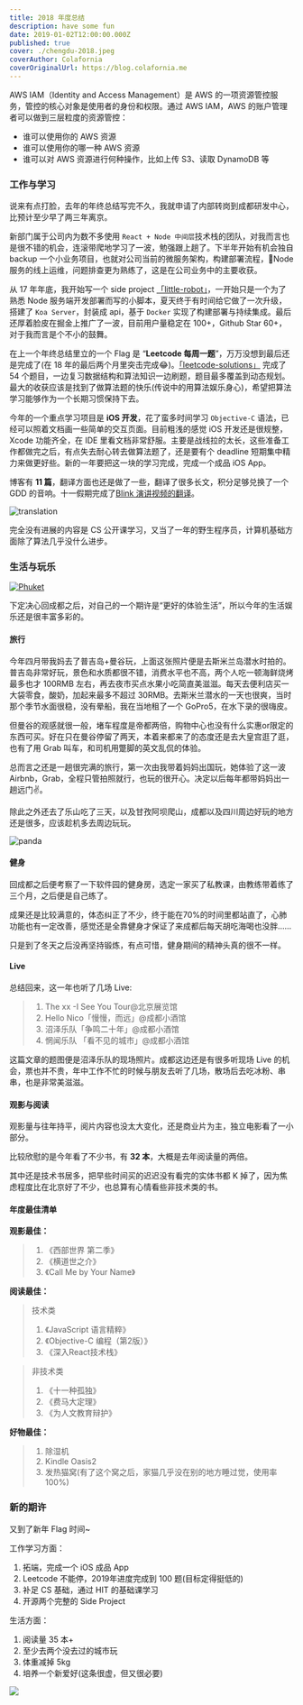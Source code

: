 ```yaml
---
title: 2018 年度总结
description: have some fun
date: 2019-01-02T12:00:00.000Z
published: true
cover: ./chengdu-2018.jpeg
coverAuthor: Colafornia
coverOriginalUrl: https://blog.colafornia.me
---
```


AWS IAM（Identity and Access Management）是 AWS 的一项资源管控服务，管控的核心对象是使用者的身份和权限。通过 AWS IAM，AWS 的账户管理者可以做到三层粒度的资源管控：

- 谁可以使用你的 AWS 资源
- 谁可以使用你的哪一种 AWS 资源
- 谁可以对 AWS 资源进行何种操作，比如上传 S3、读取 DynamoDB 等
### 工作与学习

说来有点打脸，去年的年终总结写完不久，我就申请了内部转岗到成都研发中心，比预计至少早了两三年离京。

新部门属于公司内为数不多使用 `React + Node 中间层`技术栈的团队，对我而言也是很不错的机会，连滚带爬地学习了一波，勉强跟上趟了。下半年开始有机会独自 backup 一个小业务项目，也就对公司当前的微服务架构，构建部署流程，Node 服务的线上运维，问题排查更为熟练了，这是在公司业务中的主要收获。

从 17 年年底，我开始写一个 side project [「little-robot」](https://github.com/Colafornia/little-robot)，一开始只是一个为了熟悉 Node 服务端开发部署而写的小脚本，夏天终于有时间给它做了一次升级，搭建了 `Koa Server`，封装成 api，基于 `Docker` 实现了构建部署与持续集成。最后还厚着脸皮在掘金上推广了一波，目前用户量稳定在 100+，Github Star 60+，对于我而言是个不小的鼓舞。

在上一个年终总结里立的一个 Flag 是 “**Leetcode 每周一题**”，万万没想到最后还是完成了(在 18 年的最后两个月里突击完成😂)。[「leetcode-solutions」](http://blog.colafornia.me/leetcode-solutions/) 完成了 54 个题目，一边复习数据结构和算法知识一边刷题，题目最多覆盖到动态规划。最大的收获应该是找到了做算法题的快乐(传说中的用算法娱乐身心)，希望把算法学习能够作为一个长期习惯保持下去。

今年的一个重点学习项目是 **iOS 开发**，花了蛮多时间学习 `Objective-C` 语法，已经可以照着文档画一些简单的交互页面。目前粗浅的感觉 iOS 开发还是很规整，Xcode 功能齐全，在 IDE 里看文档非常舒服。主要是战线拉的太长，这些准备工作都做完之后，有点失去耐心转去做算法题了，还是要有个 deadline 短期集中精力来做更好些。新的一年要把这一块的学习完成，完成一个成品 iOS App。

博客有 **11 篇**，翻译方面也还是做了一些，翻译了很多长文，积分足够兑换了一个 GDD 的音响。十一假期完成了[Blink 演讲视频的翻译](https://blog.colafornia.me/post/2018/translation-blink-render/)。

![translation](https://s2.ax1x.com/2019/06/01/V1dZh4.png)

完全没有进展的内容是 CS 公开课学习，又当了一年的野生程序员，计算机基础方面除了算法几乎没什么进步。

### 生活与玩乐

[![Phuket](https://s2.ax1x.com/2019/06/01/V1ducR.md.jpg)](https://imgchr.com/i/V1ducR)

下定决心回成都之后，对自己的一个期许是“更好的体验生活”，所以今年的生活娱乐还是很丰富多彩的。

#### 旅行

今年四月带我妈去了普吉岛+曼谷玩，上面这张照片便是去斯米兰岛潜水时拍的。普吉岛非常好玩，景色和水质都很不错，消费水平也不高，两个人吃一顿海鲜烧烤最多也才 100RMB 左右，再去夜市买点水果小吃简直美滋滋。每天去便利店买一大袋零食，酸奶，加起来最多不超过 30RMB。去斯米兰潜水的一天也很爽，当时那个季节水面很稳，没有晕船，我在当地租了一个 GoPro5，在水下录的很嗨皮。

但曼谷的观感就很一般，堵车程度是帝都两倍，购物中心也没有什么实惠or限定的东西可买。好在只在曼谷停留了两天，本着来都来了的态度还是去大皇宫逛了逛，也有了用 Grab 叫车，和司机用蹩脚的英文乱侃的体验。

总而言之还是一趟很完满的旅行，第一次由我带着妈妈出国玩，她体验了这一波 Airbnb，Grab，全程只管拍照就行，也玩的很开心。决定以后每年都带妈妈出一趟远门✌️。

除此之外还去了乐山吃了三天，以及甘孜阿坝爬山，成都以及四川周边好玩的地方还是很多，应该趁机多去周边玩玩。

![panda](https://s2.ax1x.com/2019/06/01/V1dm9J.md.jpg)

#### 健身

回成都之后便考察了一下软件园的健身房，选定一家买了私教课，由教练带着练了三个月，之后便是自己练了。

成果还是比较满意的，体态纠正了不少，终于能在70%的时间里都站直了，心肺功能也有一定改善，感觉还是全靠健身才保证了来成都后每天胡吃海喝也没胖……

只是到了冬天之后没再坚持锻炼，有点可惜，健身期间的精神头真的很不一样。

#### Live

总结回来，这一年也听了几场 Live:

> 1. The xx -I See You Tour@北京展览馆
> 2. Hello Nico「慢慢，而远」@成都小酒馆
> 3. 沼泽乐队「争鸣二十年」@成都小酒馆
> 4. 惘闻乐队 「看不见的城市」@成都小酒馆

这篇文章的题图便是沼泽乐队的现场照片。成都这边还是有很多听现场 Live 的机会，票也并不贵，年中工作不忙的时候与朋友去听了几场，散场后去吃冰粉、串串，也是非常美滋滋。

#### 观影与阅读

观影量与往年持平，阅片内容也没太大变化，还是商业片为主，独立电影看了一小部分。

比较欣慰的是今年看了不少书，有 **32 本**，大概是去年阅读量的两倍。

其中还是技术书居多，把早些时间买的迟迟没有看完的实体书都 K 掉了，因为焦虑程度比在北京好了不少，也总算有心情看些非技术类的书。

#### 年度最佳清单

**观影最佳：**
> 1. 《西部世界 第二季》
> 2. 《横道世之介》
> 3. 《Call Me by Your Name》

**阅读最佳：**
> 技术类
> 1. 《JavaScript 语言精粹》
> 2. 《Objective-C 编程（第2版）》
> 3. 《深入React技术栈》

> 非技术类
> 1. 《十一种孤独》
> 2. 《费马大定理》
> 3. 《为人文教育辩护》

**好物最佳：**
> 1. 除湿机
> 2. Kindle Oasis2
> 3. 发热猫窝(有了这个窝之后，家猫几乎没在别的地方睡过觉，使用率100%)

### 新的期许

又到了新年 Flag 时间~

工作学习方面：

1. 拓端，完成一个 iOS 成品 App
2. Leetcode 不能停，2019年进度完成到 100 题(目标定得挺低的)
3. 补足 CS 基础，通过 HIT 的基础课学习
4. 开源两个完整的 Side Project

生活方面：

1. 阅读量 35 本+
2. 至少去两个没去过的城市玩
3. 体重减掉 5kg
4. 培养一个新爱好(这条很虚，但又很必要)

![](https://s2.ax1x.com/2019/06/01/V1dn39.png)
